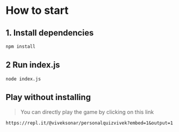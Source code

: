 # How to start

## 1. Install dependencies

    npm install

## 2 Run index.js

    node index.js
## Play without installing

> You can directly play the game by clicking on this link

    https://repl.it/@viveksonar/personalquizvivek?embed=1&output=1
